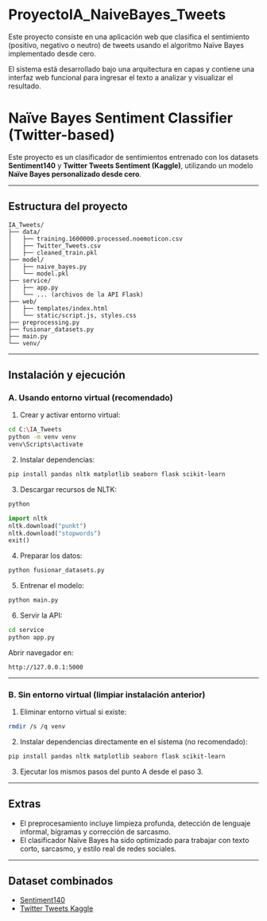 # ProyectoIA_NaiveBayes_Tweets

Este proyecto consiste en una aplicación web que clasifica el sentimiento (positivo, negativo o neutro) de tweets usando el algoritmo Naïve Bayes implementado desde cero.

El sistema está desarrollado bajo una arquitectura en capas y contiene una interfaz web funcional para ingresar el texto a analizar y visualizar el resultado.
# Naïve Bayes Sentiment Classifier (Twitter-based)

Este proyecto es un clasificador de sentimientos entrenado con los datasets **Sentiment140** y **Twitter Tweets Sentiment (Kaggle)**, utilizando un modelo **Naïve Bayes personalizado desde cero**.

---

## Estructura del proyecto

```
IA_Tweets/
├── data/
│   ├── training.1600000.processed.noemoticon.csv
│   ├── Twitter_Tweets.csv
│   ├── cleaned_train.pkl
├── model/
│   ├── naive_bayes.py
│   └── model.pkl
├── service/
│   ├── app.py
│   └── ... (archivos de la API Flask)
├── web/
│   ├── templates/index.html
│   └── static/script.js, styles.css
├── preprocessing.py
├── fusionar_datasets.py
├── main.py
└── venv/
```

---

## Instalación y ejecución

### A. Usando entorno virtual (recomendado)

1. Crear y activar entorno virtual:
```bash
cd C:\IA_Tweets
python -m venv venv
venv\Scripts\activate
```

2. Instalar dependencias:
```bash
pip install pandas nltk matplotlib seaborn flask scikit-learn
```

3. Descargar recursos de NLTK:
```bash
python
```
```python
import nltk
nltk.download("punkt")
nltk.download("stopwords")
exit()
```

4. Preparar los datos:
```bash
python fusionar_datasets.py
```

5. Entrenar el modelo:
```bash
python main.py
```

6. Servir la API:
```bash
cd service
python app.py
```

Abrir navegador en:
```
http://127.0.0.1:5000
```

---

### B. Sin entorno virtual (limpiar instalación anterior)

1. Eliminar entorno virtual si existe:
```bash
rmdir /s /q venv
```

2. Instalar dependencias directamente en el sistema (no recomendado):
```bash
pip install pandas nltk matplotlib seaborn flask scikit-learn
```

3. Ejecutar los mismos pasos del punto A desde el paso 3.

---

## Extras

- El preprocesamiento incluye limpieza profunda, detección de lenguaje informal, bigramas y corrección de sarcasmo.
- El clasificador Naïve Bayes ha sido optimizado para trabajar con texto corto, sarcasmo, y estilo real de redes sociales.

---

## Dataset combinados

- [Sentiment140](http://help.sentiment140.com/for-students/)
- [Twitter Tweets Kaggle](https://www.kaggle.com/datasets/yasserh/twitter-tweets-sentiment-dataset)



